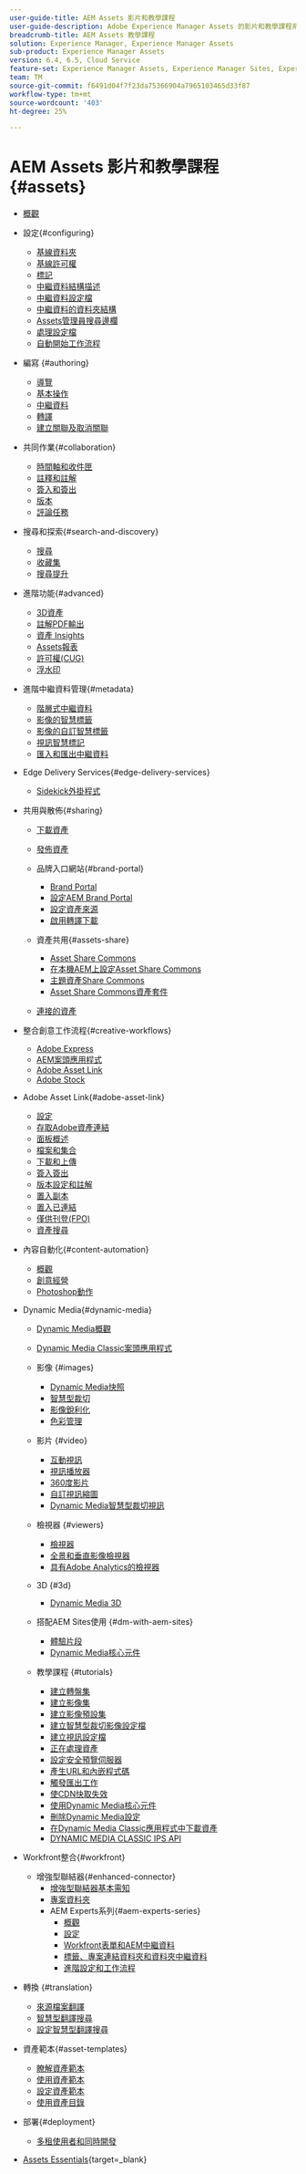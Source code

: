 ```yaml
---
user-guide-title: AEM Assets 影片和教學課程
user-guide-description: Adobe Experience Manager Assets 的影片和教學課程系列。
breadcrumb-title: AEM Assets 教學課程
solution: Experience Manager, Experience Manager Assets
sub-product: Experience Manager Assets
version: 6.4, 6.5, Cloud Service
feature-set: Experience Manager Assets, Experience Manager Sites, Experience Manager
team: TM
source-git-commit: f6491d04f7f23da75366904a7965103465d33f87
workflow-type: tm+mt
source-wordcount: '403'
ht-degree: 25%

---
```



# AEM Assets 影片和教學課程 {#assets}

+ [概觀](overview.md)

+ 設定{#configuring}
   + [基線資料夾](configuring/baseline-folders.md)
   + [基線許可權](configuring/baseline-permissions.md)
   + [標記](configuring/tagging.md)
   + [中繼資料結構描述](configuring/metadata-schemas.md)
   + [中繼資料設定檔](configuring/metadata-profiles.md)
   + [中繼資料的資料夾結構](configuring/metadata-folder-schemas.md)
   + [Assets管理員搜尋邊欄](configuring/assets-admin-search-rail.md)
   + [處理設定檔](configuring/processing-profiles.md)
   + [自動開始工作流程](configuring/auto-start-workflows.md)

+ 編寫 {#authoring}
   + [導覽](./authoring/navigation.md)
   + [基本操作](./authoring/basic-operations.md)
   + [中繼資料](./authoring/metadata.md)
   + [轉譯](./authoring/renditions.md)
   + [建立關聯及取消關聯](./authoring/relate-unrelate.md)

+ 共同作業{#collaboration}
   + [時間軸和收件匣](./collaboration/timeline-and-inbox.md)
   + [註釋和註解](./collaboration/comments-and-annotations.md)
   + [簽入和簽出](./collaboration/check-in-and-check-out.md)
   + [版本](./collaboration/versions.md)
   + [評論任務](./collaboration/review-task.md)

+ 搜尋和探索{#search-and-discovery}
   + [搜尋](./search-and-discovery/search.md)
   + [收藏集](./search-and-discovery/collections.md)
   + [搜尋提升](./search-and-discovery/search-boost.md)

+ 進階功能{#advanced}
   + [3D資產](./advanced/3d-assets.md)
   + [註解PDF輸出](./advanced/customizing-annotations-pdf-output.md)
   + [資產 Insights](./advanced/asset-insights-launch-tutorial.md)
   + [Assets報表](./advanced/asset-reports.md)
   + [許可權(CUG)](./advanced/closed-user-groups.md)
   + [浮水印](./advanced/watermarks.md)

+ 進階中繼資料管理{#metadata}
   + [階層式中繼資料](metadata/cascade-metadata-feature-video-use.md)
   + [影像的智慧標籤](metadata/image-smart-tags.md)
   + [影像的自訂智慧標籤](metadata/custom-smart-tags.md)
   + [視訊智慧標記](metadata/video-smart-tags.md)
   + [匯入和匯出中繼資料](metadata/metadata-import-export.md)

+ Edge Delivery Services{#edge-delivery-services}
   + [Sidekick外掛程式](./edge-delivery-services/sidekick-plugin.md)

+ 共用與散佈{#sharing}
   + [下載資產](./sharing/download.md)
   + [發佈資產](./sharing/publish.md)

   + 品牌入口網站{#brand-portal}
      + [Brand Portal](./sharing/brand-portal.md)
      + [設定AEM Brand Portal](brand-portal/configure.md)
      + [設定資產來源](brand-portal/configure-asset-sourcing.md)
      + [啟用轉譯下載](brand-portal/enable-renditions-download.md)

   + 資產共用{#assets-share}
      + [Asset Share Commons](./sharing/asset-share-commons-user-experience-feature-video-understand.md)
      + [在本機AEM上設定Asset Share Commons](./sharing/asset-share-commons-technical-video-setup.md)
      + [主題資產Share Commons](./sharing/asset-share-commons-feature-video-theming.md)
      + [Asset Share Commons資產套件](./sharing/asset-share/asset-share-commons-asset-kits.md)
   + [連接的資產](./sharing/connected-assets.md)

+ 整合創意工作流程{#creative-workflows}
   + [Adobe Express](./creative-workflows/adobe-express.md)
   + [AEM案頭應用程式](./creative-workflows/aem-desktop-app.md)
   + [Adobe Asset Link](./creative-workflows/adobe-asset-link.md)
   + [Adobe Stock](./creative-workflows/adobe-stock.md)

+ Adobe Asset Link{#adobe-asset-link}
   + [設定](./adobe-asset-link/setup.md)
   + [存取Adobe資產連結](./adobe-asset-link/launch-adobe-asset-link.md)
   + [面板概述](./adobe-asset-link/panel-overview.md)
   + [檔案和集合](./adobe-asset-link/files-and-collections.md)
   + [下載和上傳](./adobe-asset-link/download-and-upload.md)
   + [簽入簽出](./adobe-asset-link/check-in-check-out.md)
   + [版本設定和註解](./adobe-asset-link/file-versioning-and-comments.md)
   + [置入副本](./adobe-asset-link/place-copy.md)
   + [置入已連結](./adobe-asset-link/place-linked.md)
   + [僅供刊登(FPO)](./adobe-asset-link/for-placement-only.md)
   + [資產搜尋](./adobe-asset-link/asset-search.md)

+ 內容自動化{#content-automation}
   + [概觀](./content-automation/overview.md)
   + [創意經營](./content-automation/creative-operations.md)
   + [Photoshop動作](./content-automation/photoshop-actions.md)

+ Dynamic Media{#dynamic-media}
   + [Dynamic Media概觀](dynamic-media/dynamic-media-overview-feature-video-use.md)
   + [Dynamic Media Classic案頭應用程式](dynamic-media/dynamic-media-classic-desktop-application.md)
   + 影像 {#images}
      + [Dynamic Media快照](dynamic-media/dynamic-media-snapshot.md)
      + [智慧型裁切](dynamic-media/smart-crop-feature-video-use.md)
      + [影像銳利化](dynamic-media/dynamic-media-image-sharpening-feature-video-use.md)
      + [色彩管理](dynamic-media/dynamic-media-color-management-technical-video-setup.md)
   + 影片 {#video}
      + [互動視訊](dynamic-media/dynamic-media-interactive-video-feature-video-use.md)
      + [視訊播放器](dynamic-media/dynamic-media-video-player-feature-video-use.md)
      + [360度影片](dynamic-media/dynamic-media-360-video-custom-thumbnail-feature-video-use.md)
      + [自訂視訊縮圖](dynamic-media/dynamic-media-video-thumbnails-feature-video-use.md)
      + [Dynamic Media智慧型裁切視訊](dynamic-media/dynamic-media-smart-crop-video.md)
   + 檢視器 {#viewers}
      + [檢視器](dynamic-media/dynamic-media-viewer-feature-video-understand.md)
      + [全景和垂直影像檢視器](dynamic-media/panorama-vertical-image-viewer-feature-video-use.md)
      + [具有Adobe Analytics的檢視器](dynamic-media/dynamic-media-viewer-extension-use.md)
   + 3D {#3d}
      + [Dynamic Media 3D](dynamic-media/dynamic-media-3d-feature-video.md)
   + 搭配AEM Sites使用 {#dm-with-aem-sites}
      + [體驗片段](dynamic-media/dynamic-media-experience-fragments-feature-video-use.md)
      + [Dynamic Media核心元件](dynamic-media/dynamic-media-core-components.md)

   + 教學課程 {#tutorials}
      + [建立轉盤集](dynamic-media/tutorials/creating-different-kinds-of-sets-with-aem-dynamic-media-carousel-sets.md)
      + [建立影像集](dynamic-media/tutorials/creating-different-kinds-of-sets-with-aem-dynamic-media-image-sets.md)
      + [建立影像預設集](dynamic-media/tutorials/creating-image-presets.md)
      + [建立智慧型裁切影像設定檔](dynamic-media/tutorials/creating-image-profile-smart-crop.md)
      + [建立視訊設定檔](dynamic-media/tutorials/creating-video-profile-to-process-videos-in-dynamic-media.md)
      + [正在處理資產](dynamic-media/tutorials/how-to-run-dam-update-asset-workflow-on-an-asset-with-dynamic-media-enabled.md)
      + [設定安全預覽伺服器](dynamic-media/tutorials/adding-test-image-server-details-in-dynamic-media-for-secure-preview.md)
      + [產生URL和內嵌程式碼](dynamic-media/tutorials/how-to-generate-public-url-or-embed-code-for-an-asset.md)
      + [觸發匯出工作](dynamic-media/tutorials/how-to-trigger-export-job-in-dynamic-media-during-submit-job-operation-parameter.md)
      + [使CDN快取失效](dynamic-media/tutorials/invalidating-the-cdn-cache-by-way-of-dynamic-media.md)
      + [使用Dynamic Media核心元件](dynamic-media/tutorials/using-dm-components-on-site-page.md)
      + [刪除Dynamic Media設定](dynamic-media/tutorials/deleting-dynamic-media-configuration.md)
      + [在Dynamic Media Classic應用程式中下載資產](dynamic-media/tutorials/how-to-download-asset-in-dynamic-media-classic-app.md)
      + [DYNAMIC MEDIA CLASSIC IPS API](dynamic-media/tutorials/introduction-to-dynamic-media-classic-ips-api.md)

+ Workfront整合{#workfront}
   + 增強型聯結器{#enhanced-connector}
      + [增強型聯結器基本需知](./workfront/enhanced-connector/basics.md)
      + [專案資料夾](./workfront/enhanced-connector/project-folders.md)
      + AEM Experts系列{#aem-experts-series}
         + [概觀](./workfront/enhanced-connector/aem-experts-series/overview.md)
         + [設定](./workfront/enhanced-connector/aem-experts-series/setup.md)
         + [Workfront表單和AEM中繼資料](./workfront/enhanced-connector/aem-experts-series/custom-forms.md)
         + [標籤、專案連結資料夾和資料夾中繼資料](./workfront/enhanced-connector/aem-experts-series/aem-tags-project-linked-folders-and-folder-metadata.md)
         + [進階設定和工作流程](./workfront/enhanced-connector/aem-experts-series/advanced-settings-and-workflows.md)

+ 轉換 {#translation}
   + [來源檔案翻譯](translation/source-file-translation-feature-video-use.md)
   + [智慧型翻譯搜尋](translation/smart-translation-search-feature-video-use.md)
   + [設定智慧型翻譯搜尋](translation/smart-translation-search-technical-video-setup.md)

+ 資產範本{#asset-templates}
   + [瞭解資產範本](asset-templates/asset-templates-tutorial-understand.md)
   + [使用資產範本](asset-templates/asset-templates-feature-video-use.md)
   + [設定資產範本](asset-templates/asset-templates-technical-video-setup.md)
   + [使用資產目錄](asset-templates/asset-catalog-template-feature-video-use.md)

+ 部署{#deployment}
   + [多租使用者和同時開發](deployment/multitenancy-concurrent-article-understand.md)

+ [Assets Essentials](https://experienceleague.adobe.com/docs/experience-manager-learn/assets-essentials/overview.html?lang=zh-Hant){target=_blank}
